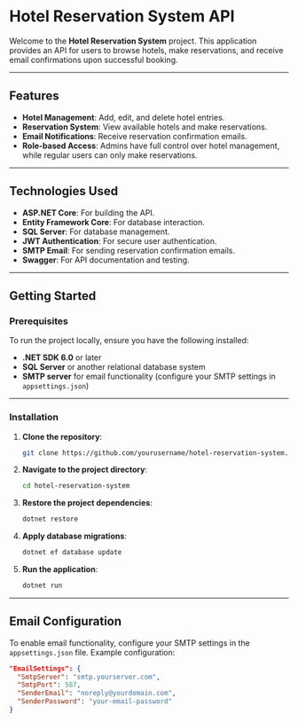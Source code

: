 # Hotel Reservation System API

Welcome to the **Hotel Reservation System** project. This application provides an API for users to browse hotels, make reservations, and receive email confirmations upon successful booking.

---

## Features

- **Hotel Management**: Add, edit, and delete hotel entries.
- **Reservation System**: View available hotels and make reservations.
- **Email Notifications**: Receive reservation confirmation emails.
- **Role-based Access**: Admins have full control over hotel management, while regular users can only make reservations.

---

## Technologies Used

- **ASP.NET Core**: For building the API.
- **Entity Framework Core**: For database interaction.
- **SQL Server**: For database management.
- **JWT Authentication**: For secure user authentication.
- **SMTP Email**: For sending reservation confirmation emails.
- **Swagger**: For API documentation and testing.

---

## Getting Started

### Prerequisites

To run the project locally, ensure you have the following installed:

- **.NET SDK 6.0** or later
- **SQL Server** or another relational database system
- **SMTP server** for email functionality (configure your SMTP settings in `appsettings.json`)

---

### Installation

1. **Clone the repository**:

    ```bash
    git clone https://github.com/yourusername/hotel-reservation-system.git
    ```

2. **Navigate to the project directory**:

    ```bash
    cd hotel-reservation-system
    ```

3. **Restore the project dependencies**:

    ```bash
    dotnet restore
    ```

4. **Apply database migrations**:

    ```bash
    dotnet ef database update
    ```

5. **Run the application**:

    ```bash
    dotnet run
    ```

---

## Email Configuration

To enable email functionality, configure your SMTP settings in the `appsettings.json` file. Example configuration:

```json
"EmailSettings": {
  "SmtpServer": "smtp.yourserver.com",
  "SmtpPort": 587,
  "SenderEmail": "noreply@yourdomain.com",
  "SenderPassword": "your-email-password"
}
